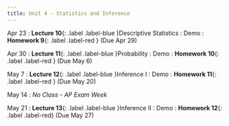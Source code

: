 ```yaml
---
title: Unit 4 - Statistics and Inference
---
```


Apr 23
: **Lecture 10**{: .label .label-blue }Descriptive Statistics
  : Demo
: **Homework 9**{: .label .label-red } (Due Apr 29)

Apr 30
: **Lecture 11**{: .label .label-blue }Probability
  : Demo
: **Homework 10**{: .label .label-red } (Due May 6)

May 7
: **Lecture 12**{: .label .label-blue }Inference I
  : Demo
: **Homework 11**{: .label .label-red } (Due May 20)

May 14
: <i>No Class - AP Exam Week</i>

May 21
: **Lecture 13**{: .label .label-blue }Inference II
  : Demo
: **Homework 12**{: .label .label-red}  (Due May 27)